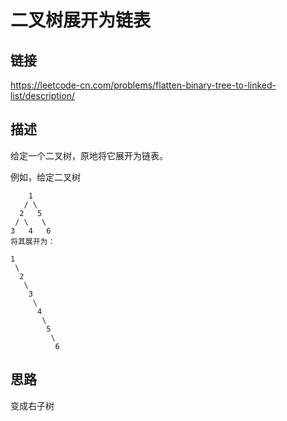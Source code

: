 # 二叉树展开为链表

## 链接
https://leetcode-cn.com/problems/flatten-binary-tree-to-linked-list/description/

## 描述
给定一个二叉树，原地将它展开为链表。

例如，给定二叉树
```text
    1
   / \
  2   5
 / \   \
3   4   6
将其展开为：

1
 \
  2
   \
    3
     \
      4
       \
        5
         \
          6
```

## 思路
变成右子树